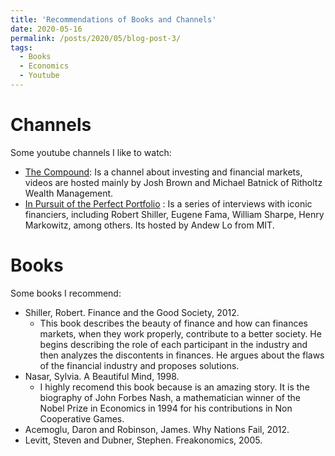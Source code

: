 ```yaml
---
title: 'Recommendations of Books and Channels'
date: 2020-05-16
permalink: /posts/2020/05/blog-post-3/
tags:
  - Books
  - Economics
  - Youtube
---
```








Channels
=============
Some youtube channels I like to watch:
* [The Compound](https://www.youtube.com/channel/UCBRpqrzuuqE8TZcWw75JSdw): Is a channel about investing and financial markets, videos are
hosted mainly by Josh Brown and Michael Batnick of Ritholtz Wealth Management.
* [In Pursuit of the Perfect Portfolio](https://www.youtube.com/watch?v=3uJbHREmUs4&list=PLo6vaVhDK1cPdWo23OMaQzBaJK7uSsIDE) : Is a series of
interviews with iconic financiers, including Robert Shiller, Eugene Fama, William Sharpe, Henry Markowitz, among others. Its hosted by Andew Lo from MIT.

Books
=======
Some books I recommend:
* Shiller, Robert. Finance and the Good Society, 2012.
  - This book describes the beauty of finance and how can finances markets, when they work properly, contribute to a better society.
  He begins describing the role of each participant in the industry and then analyzes the discontents in finances. He argues about the flaws of the financial industry and proposes solutions.
* Nasar, Sylvia. A Beautiful Mind, 1998.
  -  I highly recomend this book because is an amazing story. It is the biography of John Forbes Nash, a mathematician winner of the Nobel Prize in Economics in 1994 for his contributions in Non Cooperative Games.
* Acemoglu, Daron and Robinson, James. Why Nations Fail, 2012.
* Levitt, Steven and Dubner, Stephen. Freakonomics, 2005.


